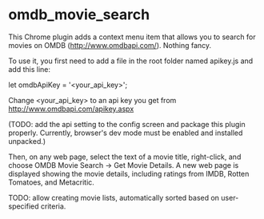 # omdb_movie_search

This Chrome plugin adds a context menu item that allows you to search for movies
on OMDB (http://www.omdbapi.com/). Nothing fancy.

To use it, you first need to add a file in the root folder named apikey.js and
add this line:

let omdbApiKey = '<your_api_key>';

Change <your_api_key> to an api key you get from
http://www.omdbapi.com/apikey.aspx

(TODO: add the api setting to the config screen and package this plugin
properly. Currently, browser's dev mode must be enabled and installed unpacked.)

Then, on any web page, select the text of a movie title, right-click, and choose
OMDB Movie Search -> Get Movie Details. A new web page is displayed showing the
movie details, including ratings from IMDB, Rotten Tomatoes, and Metacritic.

TODO: allow creating movie lists, automatically sorted based on user-specified
criteria.
